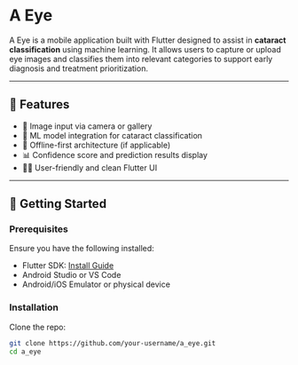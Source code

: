 # A Eye

A Eye is a mobile application built with Flutter designed to assist in **cataract classification** using machine learning. It allows users to capture or upload eye images and classifies them into relevant categories to support early diagnosis and treatment prioritization.

---

## 🧠 Features

- 📸 Image input via camera or gallery  
- 🧪 ML model integration for cataract classification  
- 💾 Offline-first architecture (if applicable)  
- 📊 Confidence score and prediction results display  
- 🧍‍♂️ User-friendly and clean Flutter UI  

---

## 🚀 Getting Started

### Prerequisites

Ensure you have the following installed:

- Flutter SDK: [Install Guide](https://docs.flutter.dev/get-started/install)
- Android Studio or VS Code
- Android/iOS Emulator or physical device

### Installation

Clone the repo:

```bash
git clone https://github.com/your-username/a_eye.git
cd a_eye
